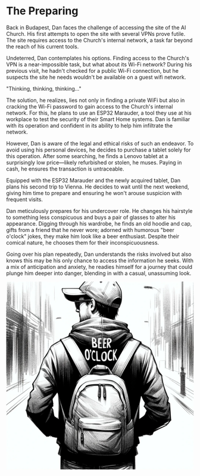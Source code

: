 # The Preparing

Back in Budapest, Dan faces the challenge of accessing the site of the AI Church. His first attempts to open the site with several VPNs prove futile. The site requires access to the Church's internal network, a task far beyond the reach of his current tools.

Undeterred, Dan contemplates his options. Finding access to the Church's VPN is a near-impossible task, but what about its Wi-Fi network? During his previous visit, he hadn't checked for a public Wi-Fi connection, but he suspects the site he needs wouldn't be available on a guest wifi network.

"Thinking, thinking, thinking..."

The solution, he realizes, lies not only in finding a private WiFi but also in cracking the Wi-Fi password to gain access to the Church's internal network. For this, he plans to use an ESP32 Marauder, a tool they use at his workplace to test the security of their Smart Home systems. Dan is familiar with its operation and confident in its ability to help him infiltrate the network.

However, Dan is aware of the legal and ethical risks of such an endeavor. To avoid using his personal devices, he decides to purchase a tablet solely for this operation. After some searching, he finds a Lenovo tablet at a surprisingly low price—likely refurbished or stolen, he muses. Paying in cash, he ensures the transaction is untraceable.

Equipped with the ESP32 Marauder and the newly acquired tablet, Dan plans his second trip to Vienna. He decides to wait until the next weekend, giving him time to prepare and ensuring he won't arouse suspicion with frequent visits.

Dan meticulously prepares for his undercover role. He changes his hairstyle to something less conspicuous and buys a pair of glasses to alter his appearance. Digging through his wardrobe, he finds an old hoodie and cap, gifts from a friend that he never wore; adorned with humorous "beer o'clock" jokes, they make him look like a beer enthusiast. Despite their comical nature, he chooses them for their inconspicuousness.

Going over his plan repeatedly, Dan understands the risks involved but also knows this may be his only chance to access the information he seeks. With a mix of anticipation and anxiety, he readies himself for a journey that could plunge him deeper into danger, blending in with a casual, unassuming look.

![The passerby on the street](./images/13.beer.time.png "Beer o'clock")
